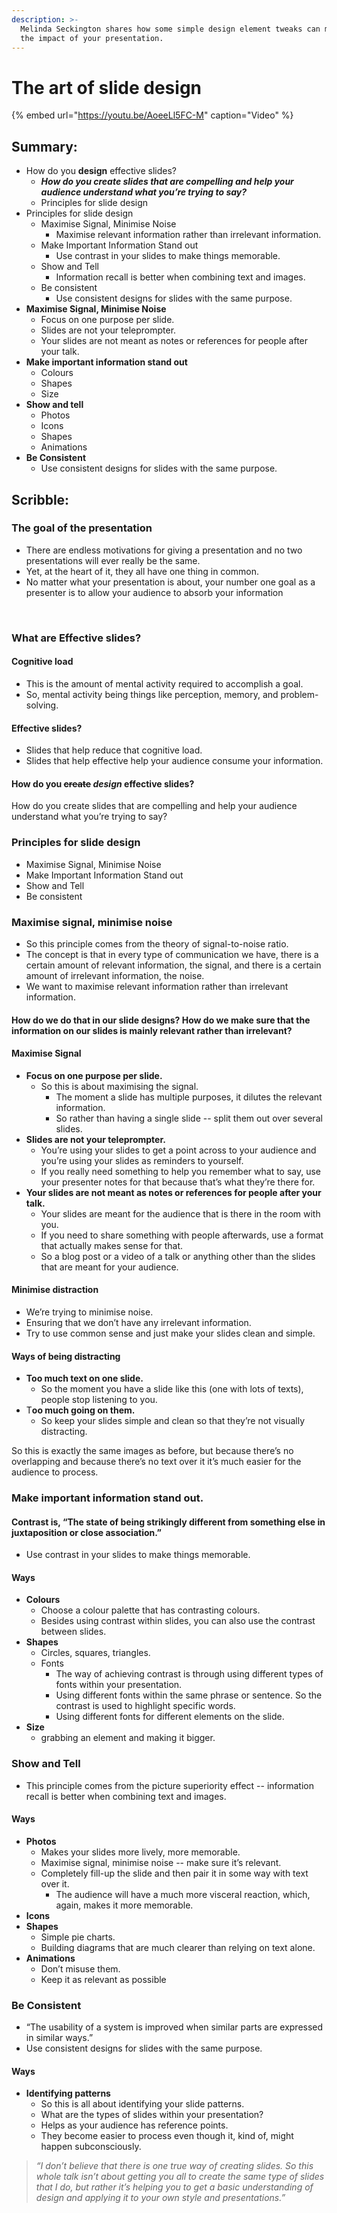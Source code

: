 ```yaml
---
description: >-
  Melinda Seckington shares how some simple design element tweaks can magnify
  the impact of your presentation.
---
```


# The art of slide design

{% embed url="https://youtu.be/AoeeLl5FC-M" caption="Video" %}

## Summary:

* How do you **design** effective slides? 
  * _**How do you create slides that are compelling and help your audience understand what you’re trying to say?**_
  * Principles for slide design  
* Principles for slide design
  * Maximise Signal, Minimise Noise
    * Maximise relevant information rather than irrelevant information.
  * Make Important Information Stand out
    * Use contrast in your slides to make things memorable. 
  * Show and Tell
    * Information recall is better when combining text and images. 
  * Be consistent
    * Use consistent designs for slides with the same purpose.  
* **Maximise Signal, Minimise Noise**
  * Focus on one purpose per slide. 
  * Slides are not your teleprompter. 
  * Your slides are not meant as notes or references for people after your talk. 
* **Make important information stand out**
  * Colours
  * Shapes
  * Size 
* **Show and tell**
  * Photos
  * Icons
  * Shapes
  * Animations
* **Be Consistent**
  * Use consistent designs for slides with the same purpose.

## Scribble:

### The goal of the presentation

* There are endless motivations for giving a presentation and no two presentations will ever really be the same. 
* Yet, at the heart of it, they all have one thing in common.
* No matter what your presentation is about, your number one goal as a presenter is to allow your audience to absorb your information

‌

### What are Effective slides?

#### ‌Cognitive load

* This is the amount of mental activity required to accomplish a goal. 
* So, mental activity being things like perception, memory, and problem-solving.

#### Effective slides?

* Slides that help reduce that cognitive load.
* Slides that help effective help your audience consume your information.

#### 

#### How do you ~~create~~ _design_ effective slides? 

How do you create slides that are compelling and help your audience understand what you’re trying to say?  


### Principles for slide design

* Maximise Signal, Minimise Noise
* Make Important Information Stand out
* Show and Tell
* Be consistent

### Maximise signal, minimise noise

* So this principle comes from the theory of signal-to-noise ratio. 
* The concept is that in every type of communication we have, there is a certain amount of relevant information, the signal, and there is a certain amount of irrelevant information, the noise.
* We want to maximise relevant information rather than irrelevant information.

#### How do we do that in our slide designs? How do we make sure that the information on our slides is mainly relevant rather than irrelevant? 

#### Maximise Signal

* **Focus on one purpose per slide.** 
  * So this is about maximising the signal.
    * The moment a slide has multiple purposes, it dilutes the relevant information. 
    * So rather than having a single slide -- split them out over several slides.  
* **Slides are not your teleprompter.** 
  * You’re using your slides to get a point across to your audience and you’re using your slides as reminders to yourself. 
  * If you really need something to help you remember what to say, use your presenter notes for that because that’s what they’re there for. 
* **Your slides are not meant as notes or references for people after your talk.** 
  * Your slides are meant for the audience that is there in the room with you. 
  * If you need to share something with people afterwards, use a format that actually makes sense for that. 
  * So a blog post or a video of a talk or anything other than the slides that are meant for your audience.

#### Minimise distraction

* We’re trying to minimise noise. 
* Ensuring that we don’t have any irrelevant information. 
* Try to use common sense and just make your slides clean and simple.

####  Ways of being distracting

* **Too much text on one slide.** 
  * So the moment you have a slide like this \(one with lots of texts\), people stop listening to you.‌
* T**oo much going on them.** 
  * So keep your slides simple and clean so that they’re not visually distracting.

So this is exactly the same images as before, but because there’s no overlapping and because there’s no text over it it’s much easier for the audience to process.



### Make important information stand out. 

#### Contrast is, “The state of being strikingly different from something else in juxtaposition or close association.”

* Use contrast in your slides to make things memorable. 

#### Ways 

* **Colours**
  * Choose a colour palette that has contrasting colours.
  * Besides using contrast within slides, you can also use the contrast between slides. 
* **Shapes**
  * Circles, squares, triangles. 
  * Fonts 
    * The way of achieving contrast is through using different types of fonts within your presentation. ‌
    * Using different fonts within the same phrase or sentence. So the contrast is used to highlight specific words.
    * Using different fonts for different elements on the slide. 
* **Size** 
  * grabbing an element and making it bigger. ‌

###  Show and Tell

* This principle comes from the picture superiority effect -- information recall is better when combining text and images. 

#### Ways 

* **Photos**
  * Makes your slides more lively, more memorable.
  * Maximise signal, minimise noise -- make sure it’s relevant. 
  * Completely fill-up the slide and then pair it in some way with text over it.
    * The audience will have a much more visceral reaction, which, again, makes it more memorable.
* **Icons**‌
* **Shapes**
  * Simple pie charts.
  * Building diagrams that are much clearer than relying on text alone.
* **Animations** 
  * Don’t misuse them. 
  * Keep it as relevant as possible

### Be Consistent

* “The usability of a system is improved when similar parts are expressed in similar ways.” 
* Use consistent designs for slides with the same purpose.

#### Ways

* **Identifying patterns**
  * So this is all about identifying your slide patterns. 
  * What are the types of slides within your presentation? ‌
  * Helps as your audience has reference points. 
  * They become easier to process even though it, kind of, might happen subconsciously. ‌

> _“I don’t believe that there is one true way of creating slides. So this whole talk isn’t about getting you all to create the same type of slides that I do, but rather it’s helping you to get a basic understanding of design and applying it to your own style and presentations.”_

